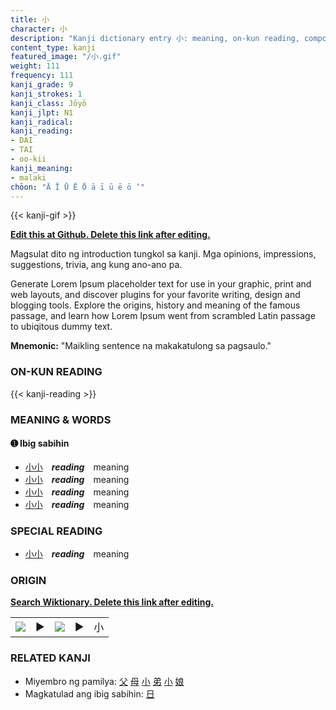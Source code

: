```yaml
---
title: 小
character: 小
description: "Kanji dictionary entry 小: meaning, on-kun reading, compounds, origin, related kanji"
content_type: kanji
featured_image: "/小.gif"
weight: 111
frequency: 111
kanji_grade: 9
kanji_strokes: 1
kanji_class: Jōyō
kanji_jlpt: N1
kanji_radical: 
kanji_reading: 
- DAI
- TAI
- oo-kii
kanji_meaning:
- malaki
chōon: "Ā Ī Ū Ē Ō ā ī ū ē ō ’"
---
```

[//]: # (Don't edit the line below. Kanji animated GIF code is automatically generated.)
{{< kanji-gif >}}

[//]: # (Edit below this line.)

**[Edit this at Github. Delete this link after editing.](https://github.com/tim0g/tim/tree/main/content/kanji/小/index.md)**

Magsulat dito ng introduction tungkol sa kanji. Mga opinions, impressions, suggestions, trivia, ang kung ano-ano pa.

Generate Lorem Ipsum placeholder text for use in your graphic, print and web layouts, and discover plugins for your favorite writing, design and blogging tools. Explore the origins, history and meaning of the famous passage, and learn how Lorem Ipsum went from scrambled Latin passage to ubiqitous dummy text.
 
**Mnemonic:** "Maikling sentence na makakatulong sa pagsaulo."

### ON-KUN READING

[//]: # (Don't edit the line below. ON-KUN READING code is automatically generated.)
{{< kanji-reading >}}

### MEANING & WORDS

#### ➊ **Ibig sabihin**
  - [小](../小)[小](../小)　***reading***　meaning
  - [小](../小)[小](../小)　***reading***　meaning
  - [小](../小)[小](../小)　***reading***　meaning
  - [小](../小)[小](../小)　***reading***　meaning

### SPECIAL READING
  - [小](../小)[小](../小)　***reading***　meaning

### ORIGIN

**[Search Wiktionary. Delete this link after editing.](https://wiktionary.org/wiki/小)**
<table class="kanji-table"><tr><td>
<img src="60px-小-bronze.svg.png">
</td><td>▶</td><td>
<img src="60px-小-oracle.svg.png">
</td><td>▶</td>
<td class="kanji-origin">小</td>
</tr></table>

### RELATED KANJI
- Miyembro ng pamilya: [父](../父) [母](../母) [小](../小) [弟](../弟) [小](../小) [娘](../娘)
- Magkatulad ang ibig sabihin: [日](../日)
